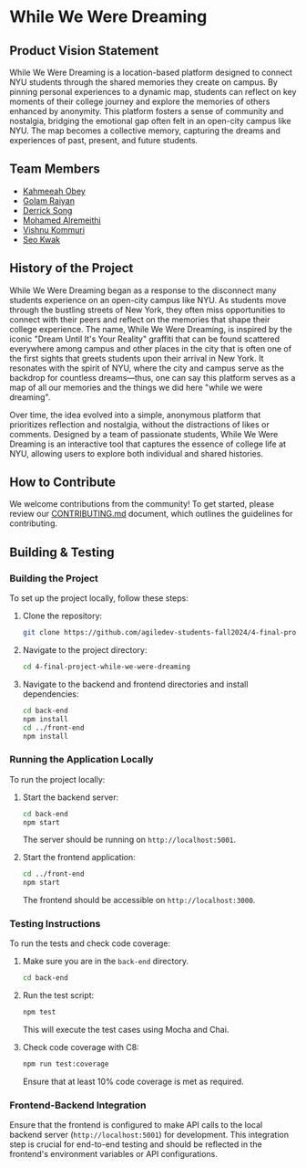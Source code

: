 # While We Were Dreaming

## Product Vision Statement
While We Were Dreaming is a location-based platform designed to connect NYU students through the shared memories they create on campus. By pinning personal experiences to a dynamic map, students can reflect on key moments of their college journey and explore the memories of others enhanced by anonymity. This platform fosters a sense of community and nostalgia, bridging the emotional gap often felt in an open-city campus like NYU. The map becomes a collective memory, capturing the dreams and experiences of past, present, and future students.

## Team Members
* [Kahmeeah Obey](https://github.com/kahmeeah)
* [Golam Raiyan](https://github.com/raiyan-codes)
* [Derrick Song](https://github.com/Songdddd)
* [Mohamed Alremeithi](https://github.com/Mohamed-Alremeithi)
* [Vishnu Kommuri](https://github.com/vishnukommuri326)
* [Seo Kwak](https://github.com/seokwak)

## History of the Project
While We Were Dreaming began as a response to the disconnect many students experience on an open-city campus like NYU. As students move through the bustling streets of New York, they often miss opportunities to connect with their peers and reflect on the memories that shape their college experience. The name, While We Were Dreaming, is inspired by the iconic "Dream Until It's Your Reality" graffiti that can be found scattered everywhere among campus and other places in the city that is often one of the first sights that greets students upon their arrival in New York. It resonates with the spirit of NYU, where the city and campus serve as the backdrop for countless dreams—thus, one can say this platform serves as a map of all our memories and the things we did here "while we were dreaming".

Over time, the idea evolved into a simple, anonymous platform that prioritizes reflection and nostalgia, without the distractions of likes or comments. Designed by a team of passionate students, While We Were Dreaming is an interactive tool that captures the essence of college life at NYU, allowing users to explore both individual and shared histories.

## How to Contribute
We welcome contributions from the community! To get started, please review our [CONTRIBUTING.md](./CONTRIBUTING.md) document, which outlines the guidelines for contributing.

## Building & Testing
### Building the Project
To set up the project locally, follow these steps:
1. Clone the repository:
   ```bash
   git clone https://github.com/agiledev-students-fall2024/4-final-project-while-we-were-dreaming.git
   ```
2. Navigate to the project directory:
   ```bash
   cd 4-final-project-while-we-were-dreaming
   ```
3. Navigate to the backend and frontend directories and install dependencies:
   ```bash
   cd back-end
   npm install
   cd ../front-end
   npm install
   ```

### Running the Application Locally
To run the project locally:
1. Start the backend server:
   ```bash
   cd back-end
   npm start
   ```
   The server should be running on `http://localhost:5001`.

2. Start the frontend application:
   ```bash
   cd ../front-end
   npm start
   ```
   The frontend should be accessible on `http://localhost:3000`.

### Testing Instructions
To run the tests and check code coverage:
1. Make sure you are in the `back-end` directory.
   ```bash
   cd back-end
   ```
2. Run the test script:
   ```bash
   npm test
   ```
   This will execute the test cases using Mocha and Chai.

3. Check code coverage with C8:
   ```bash
   npm run test:coverage
   ```
   Ensure that at least 10% code coverage is met as required.

### Frontend-Backend Integration
Ensure that the frontend is configured to make API calls to the local backend server (`http://localhost:5001`) for development. This integration step is crucial for end-to-end testing and should be reflected in the frontend's environment variables or API configurations.





